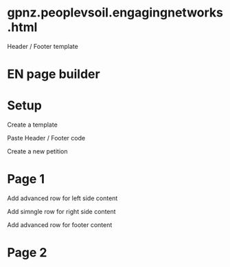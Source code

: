 # gpnz.peoplevsoil.engagingnetworks.html
Header / Footer template

# EN page builder

# Setup

Create a template

Paste Header / Footer code

Create a new petition 

# Page 1

Add advanced row for left side content

Add simngle row for right side content

Add advanced row for footer content

# Page 2
